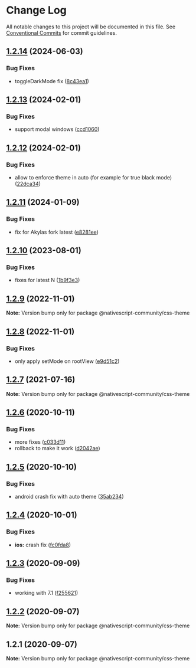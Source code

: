 # Change Log

All notable changes to this project will be documented in this file.
See [Conventional Commits](https://conventionalcommits.org) for commit guidelines.

## [1.2.14](https://github.com/nativescript-community/css-theme/compare/v1.2.13...v1.2.14) (2024-06-03)


### Bug Fixes

* toggleDarkMode fix ([8c43ea1](https://github.com/nativescript-community/css-theme/commit/8c43ea151d3f13bb01d5424ba5fd3e27746ce53e))





## [1.2.13](https://github.com/nativescript-community/css-theme/compare/v1.2.12...v1.2.13) (2024-02-01)


### Bug Fixes

* support modal windows ([ccd1060](https://github.com/nativescript-community/css-theme/commit/ccd1060ccaec817a7d2d88bcd33e5a2624663bfe))





## [1.2.12](https://github.com/nativescript-community/css-theme/compare/v1.2.11...v1.2.12) (2024-02-01)


### Bug Fixes

* allow to enforce theme in auto (for example for true black mode) ([22dca34](https://github.com/nativescript-community/css-theme/commit/22dca34b48e961ca9f43c328630ad53b34805775))





## [1.2.11](https://github.com/nativescript-community/css-theme/compare/v1.2.10...v1.2.11) (2024-01-09)


### Bug Fixes

* fix for Akylas fork latest ([e8281ee](https://github.com/nativescript-community/css-theme/commit/e8281eedf7fc671bd1266e0cead63edcf037effd))





## [1.2.10](https://github.com/nativescript-community/css-theme/compare/v1.2.9...v1.2.10) (2023-08-01)


### Bug Fixes

* fixes for latest N ([1b9f3e3](https://github.com/nativescript-community/css-theme/commit/1b9f3e35ae3de67a90e0523b230975a7a264bb2b))





## [1.2.9](https://github.com/nativescript-community/css-theme/compare/v1.2.8...v1.2.9) (2022-11-01)

**Note:** Version bump only for package @nativescript-community/css-theme

## [1.2.8](https://github.com/nativescript-community/css-theme/compare/v1.2.7...v1.2.8) (2022-11-01)

### Bug Fixes

-   only apply setMode on rootView ([e9d51c2](https://github.com/nativescript-community/css-theme/commit/e9d51c2461dfd23e54ae06ae70859d8dc2c3c0e4))

## [1.2.7](https://github.com/nativescript-community/css-theme/compare/v1.2.6...v1.2.7) (2021-07-16)

**Note:** Version bump only for package @nativescript-community/css-theme

## [1.2.6](https://github.com/nativescript-community/css-theme/compare/v1.2.5...v1.2.6) (2020-10-11)

### Bug Fixes

-   more fixes ([c033d11](https://github.com/nativescript-community/css-theme/commit/c033d114d8de690ca14672db67f88f46623642b3))
-   rollback to make it work ([d2042ae](https://github.com/nativescript-community/css-theme/commit/d2042ae9d76f0529edbb5c2e1056056f7369ff90))

## [1.2.5](https://github.com/nativescript-community/css-theme/compare/v1.2.4...v1.2.5) (2020-10-10)

### Bug Fixes

-   android crash fix with auto theme ([35ab234](https://github.com/nativescript-community/css-theme/commit/35ab2349cbe5a07f26fa0acf4c772bb02d23c46e))

## [1.2.4](https://github.com/nativescript-community/css-theme/compare/v1.2.3...v1.2.4) (2020-10-01)

### Bug Fixes

-   **ios:** crash fix ([fc0fda8](https://github.com/nativescript-community/css-theme/commit/fc0fda8b1bc428adec153f1b6a8acc1948bcae65))

## [1.2.3](https://github.com/nativescript-community/css-theme/compare/v1.2.2...v1.2.3) (2020-09-09)

### Bug Fixes

-   working with 7.1 ([f255621](https://github.com/nativescript-community/css-theme/commit/f255621e2a32d66354d7874ba51dd9bbcefcc927))

## [1.2.2](https://github.com/nativescript-community/css-theme/compare/v1.2.1...v1.2.2) (2020-09-07)

**Note:** Version bump only for package @nativescript-community/css-theme

## 1.2.1 (2020-09-07)

**Note:** Version bump only for package @nativescript-community/css-theme
